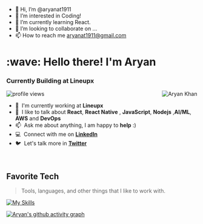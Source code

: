 - 👋 Hi, I’m @aryanat1911
- 👀 I’m interested in Coding!
- 🌱 I’m currently learning React.
- 💞️ I’m looking to collaborate on ...
- 📫 How to reach me aryanat1911@gmail.com

<!---
aryanat1911/aryanat1911 is a ✨ special ✨ repository because its `README.md` (this file) appears on your GitHub profile.
You can click the Preview link to take a look at your changes.
--->



<h1 align="left" id="Aryan-title">:wave: Hello there! I'm Aryan</h1>
<h3 align="left">Currently Building at Lineupx </h3>

<img alt = "profile views" src="https://komarev.com/ghpvc/?username=aryanat1911&color=brightgreen">  
<a href="#Aryan-title">
  <img src="https://github-readme-streak-stats.herokuapp.com?user=aryanat1911&theme=dark&date_format=j%20M%5B%20Y%5D" alt="Aryan Khan" align="right" />
</a>

- :office: &nbsp;I'm currently working at **Lineupx**
- :speech_balloon: &nbsp;I like to talk about **React**, **React Native** , **JavaScript**, **Nodejs** ,**AI/ML**, **AWS** and **DevOps**
- :mailbox: &nbsp;Ask me about anything, I am happy to **help** :)
- :computer: &nbsp;Connect with me on **[LinkedIn]**
- :bird: &nbsp;Let's talk more in **[Twitter]**

<br>

<h2 align="left" id="Aryan-tech">Favorite Tech</h2>

> Tools, languages, and other things that I like to work with.

[![My Skills](https://skillicons.dev/icons?i=js,express,nextjs,react,c,cpp,docker,kubernetes,aws,nodejs,figma,git,vscode,cloudflare,html,css,vim,nginx,grafana,prometheus,python,sass,bootstrap,styledcomponents,tailwind,redis,mongodb,mysql,linux,deno,cloudflare,bash,solidity&theme=light)](https://skillicons.dev)

[linkedin]: https://www.linkedin.com/in/aryan-khan-aaba6721a/ "LinkedIn"
[twitter]: https://twitter.com/AryanKh77599846 "Twitter"
[![Aryan's github activity graph](https://activity-graph.herokuapp.com/graph?username=aryanat1911&theme=react-dark)](https://github.com/aryanat1911)
